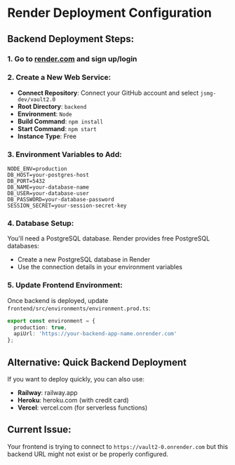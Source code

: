# Render Deployment Configuration

## Backend Deployment Steps:

### 1. Go to [render.com](https://render.com) and sign up/login

### 2. Create a New Web Service:
- **Connect Repository**: Connect your GitHub account and select `jsmg-dev/vault2.0`
- **Root Directory**: `backend`
- **Environment**: `Node`
- **Build Command**: `npm install`
- **Start Command**: `npm start`
- **Instance Type**: Free

### 3. Environment Variables to Add:
```
NODE_ENV=production
DB_HOST=your-postgres-host
DB_PORT=5432
DB_NAME=your-database-name
DB_USER=your-database-user
DB_PASSWORD=your-database-password
SESSION_SECRET=your-session-secret-key
```

### 4. Database Setup:
You'll need a PostgreSQL database. Render provides free PostgreSQL databases:
- Create a new PostgreSQL database in Render
- Use the connection details in your environment variables

### 5. Update Frontend Environment:
Once backend is deployed, update `frontend/src/environments/environment.prod.ts`:
```typescript
export const environment = {
  production: true,
  apiUrl: 'https://your-backend-app-name.onrender.com'
};
```

## Alternative: Quick Backend Deployment

If you want to deploy quickly, you can also use:
- **Railway**: railway.app
- **Heroku**: heroku.com (with credit card)
- **Vercel**: vercel.com (for serverless functions)

## Current Issue:
Your frontend is trying to connect to `https://vault2-0.onrender.com` but this backend URL might not exist or be properly configured.
